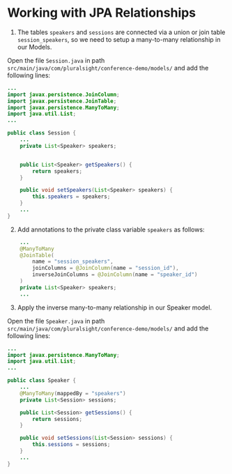 # Working with JPA Relationships

1. The tables `speakers` and `sessions` are connected via a union or join table `session_speakers`, so we need to setup a many-to-many relationship in our Models.

Open the file `Session.java` in path `src/main/java/com/pluralsight/conference-demo/models/` and add the following lines:

```java
...
import javax.persistence.JoinColumn;
import javax.persistence.JoinTable;
import javax.persistence.ManyToMany;
import java.util.List;
...

public class Session {
    ...
    private List<Speaker> speakers;


    public List<Speaker> getSpeakers() {
        return speakers;
    }

    public void setSpeakers(List<Speaker> speakers) {
        this.speakers = speakers;
    }
    ...
}
```

2. Add annotations to the private class variable `speakers` as follows:

```java
    ...
    @ManyToMany
    @JoinTable(
        name = "session_speakers",
        joinColumns = @JoinColumn(name = "session_id"),
        inverseJoinColumns = @JoinColumn(name = "speaker_id")
    )
    private List<Speaker> speakers;
    ...
```

3. Apply the inverse many-to-many relationship in our Speaker model.

Open the file `Speaker.java` in path `src/main/java/com/pluralsight/conference-demo/models/` and add the following lines:

```java
...
import javax.persistence.ManyToMany;
import java.util.List;
...

public class Speaker {
    ...
    @ManyToMany(mappedBy = "speakers")
    private List<Session> sessions;

    public List<Session> getSessions() {
        return sessions;
    }

    public void setSessions(List<Session> sessions) {
        this.sessions = sessions;
    }
    ...
}

```